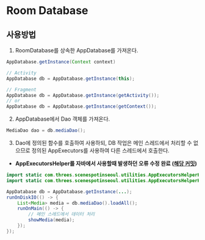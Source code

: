 # Room Database

## 사용방법

1. RoomDatabase를 상속한 AppDatabase를 가져온다.
```java
AppDatabase.getInstance(Context context)

// Activity
AppDatabase db = AppDatabase.getInstance(this);

// Fragment
AppDatabase db = AppDatabase.getInstance(getActivity());
// or
AppDatabase db = AppDatabase.getInstance(getContext());
```

2. AppDatabase에서 Dao 객체를 가져온다.
```java
MediaDao dao = db.mediaDao();
```

3. Dao에 정의된 함수를 호출하여 사용하되, DB 작업은 메인 스레드에서 처리할 수 없으므로 정의된 AppExecutors를 사용하여 다른 스레드에서 호출한다.

* **AppExecutorsHelper를 자바에서 사용할때 발생하던 오류 수정 완료 ([해당 커밋](https://github.com/three-s/SceneSpotInSeoul/commit/dda0c5f0fa2c68e2b191605b6277871ecab768db))**

```java
import static com.threes.scenespotinseoul.utilities.AppExecutorsHelperKt.runOnDiskIO;
import static com.threes.scenespotinseoul.utilities.AppExecutorsHelperKt.runOnMain;

AppDatabase db = AppDatabase.getInstance(...);
runOnDiskIO(() -> {
    List<Media> media = db.mediaDao().loadAll();
    runOnMain(() -> {
        // 메인 스레드에서 데이터 처리
        showMedia(media);
    });
});
```